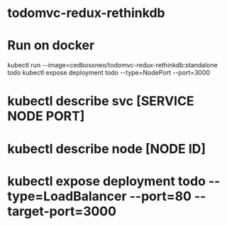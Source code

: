 # todomvc-redux-rethinkdb

# Run on docker

kubectl run --image=cedbossneo/todomvc-redux-rethinkdb:standalone todo
kubectl expose deployment todo --type=NodePort --port=3000

#  kubectl describe svc [SERVICE NODE PORT]
#  kubectl describe node [NODE ID]
#  kubectl expose deployment todo --type=LoadBalancer --port=80 --target-port=3000
